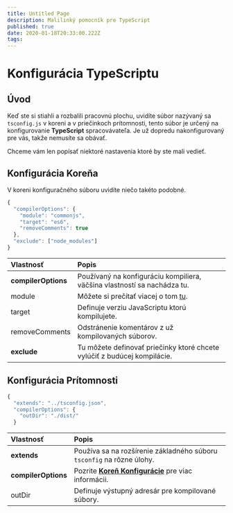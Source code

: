 ```yaml
---
title: Untitled Page
description: Malilinký pomocník pre TypeScript
published: true
date: 2020-01-18T20:33:00.222Z
tags:
---
```


# Konfigurácia TypeScriptu

## Úvod

Keď ste si stiahli a rozbalili pracovnú plochu, uvidíte súbor nazývaný sa `tsconfig.js` v koreni a v priečinkoch prítomnosti, tento súbor je určený na konfigurovanie **TypeScript** spracovávateľa. Je už dopredu nakonfigurovaný pre vás, takže nemusíte sa obávať.

Chceme vám len popísať niektoré nastavenia ktoré by ste mali vedieť.

## Konfigurácia Koreňa

V koreni konfiguračného súboru uvidíte niečo takéto podobné.

```javascript
{
  "compilerOptions": {
    "module": "commonjs",
    "target": "es6",
    "removeComments": true
  },
  "exclude": ["node_modules"]
}
```

| Vlastnosť           | Popis                                                                                            |
|:------------------- |:------------------------------------------------------------------------------------------------ |
| **compilerOptions** | Používaný na konfiguráciu kompiliera, väčšina vlastností sa nachádza tu.                         |
| module              | Môžete si prečítať viacej o tom [tu](https://www.typescriptlang.org/docs/handbook/modules.html). |
| target              | Definuje verziu JavaScriptu ktorú kompilujete.                                                   |
| removeComments      | Odstránenie komentárov z už kompilovaných súborov.                                               |
| **exclude**         | Tu môžete definovať priečinky ktoré chcete vylúčiť z budúcej kompilácie.                         |

## Konfigurácia Prítomnosti

```javascript
{
  "extends": "../tsconfig.json",
  "compilerOptions": {
    "outDir": "./dist/"
  }
```

| Vlastnosť           | Popis                                                                                            |
|:------------------- |:------------------------------------------------------------------------------------------------ |
| **extends**         | Používa sa na rozšírenie základného súboru `tsconfig` na rôzne úlohy.                            |
| **compilerOptions** | Pozrite [**Koreň Konfigurácie**](/dev/presence/tsconfig#root-configuration) pre viac informácii. |
| outDir              | Definuje výstupný adresár pre kompilované súbory.                                                |
